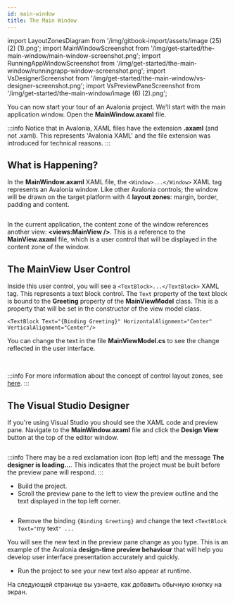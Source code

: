```yaml
---
id: main-window
title: The Main Window
---
```


import LayoutZonesDiagram from '/img/gitbook-import/assets/image (25) (2) (1).png';
import MainWindowScreenshot from '/img/get-started/the-main-window/main-window-screenshot.png';
import RunningAppWindowScreenshot from '/img/get-started/the-main-window/runningrapp-window-screenshot.png';
import VsDesignerScreenshot from '/img/get-started/the-main-window/vs-designer-screenshot.png';
import VsPreviewPaneScreenshot from '/img/get-started/the-main-window/image (6) (2).png';

You can now start your tour of an Avalonia project. We'll start with the main application window. Open the **MainWindow.axaml** file.

:::info
Notice that in Avalonia, XAML files have the extension **.axaml** (and not .xaml). This represents 'Avalonia XAML' and the file extension was introduced for technical reasons.
:::

## What is Happening?

In the **MainWindow.axaml** XAML file, the `<Window>...</Window>` XAML tag represents an Avalonia window. Like other Avalonia controls; the window will be drawn on the target platform with 4 **layout zones**: margin, border, padding and content.

<img className="center" src={LayoutZonesDiagram} alt="" />

In the current application, the content zone of the window references another view: **<views:MainView />**. This is a reference to the **MainView.axaml** file, which is a user control that will be displayed in the content zone of the window.

## The MainView User Control

Inside this user control, you will see a `<TextBlock>...</TextBlock>` XAML tag. This represents a text block control. The `Text` property of the text block is bound to the **Greeting** property of the **MainViewModel** class. This is a property that will be set in the constructor of the view model class.
```
<TextBlock Text="{Binding Greeting}" HorizontalAlignment="Center" VerticalAlignment="Center"/>
```

You can change the text in the file **MainViewModel.cs** to see the change reflected in the user interface.

<img className="center" src={MainWindowScreenshot} alt="" />
<img className="center" src={RunningAppWindowScreenshot} alt="" />

:::info
For more information about the concept of control layout zones, see [here](../../concepts/layout/layout-zones).
:::

## The Visual Studio Designer

If you're using Visual Studio you should see the XAML code and preview pane.
Navigate to the **MainWindow.axaml** file and click the **Design View** button at the top of the editor window.

<img className="center" src={VsDesignerScreenshot} alt="" />

:::info
There may be a red exclamation icon (top left) and the message **The designer is loading...**. This indicates that the project must be built before the preview pane will respond.
:::

- Build the project.
- Scroll the preview pane to the left to view the preview outline and the text displayed in the top left corner.

<img className="center" src={VsPreviewPaneScreenshot} alt="" />

- Remove the binding `{Binding Greeting}` and change the text `<TextBlock Text="`my text`" ...`

You will see the new text in the preview pane change as you type. This is an example of the Avalonia **design-time preview behaviour** that will help you develop user interface presentation accurately and quickly.

- Run the project to see your new text also appear at runtime.

На следующей странице вы узнаете, как добавить обычную кнопку на экран.
